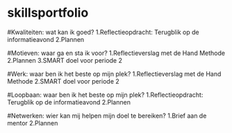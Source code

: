 # skillsportfolio

#Kwaliteiten: wat kan ik goed?
1.Reflectieopdracht: Terugblik op de informatieavond
2.Plannen

#Motieven: waar ga en sta ik voor?
1.Reflectieverslag met de Hand Methode
2.Plannen
3.SMART doel voor periode 2

#Werk: waar ben ik het beste op mijn plek?
1.Reflectieverslag met de Hand Methode
2.SMART doel voor periode 2

#Loopbaan: waar ben ik het beste op mijn plek?
1.Reflectieopdracht: Terugblik op de informatieavond
2.Plannen

#Netwerken: wier kan mij helpen mijn doel te bereiken?
1.Brief aan de mentor
2.Plannen
